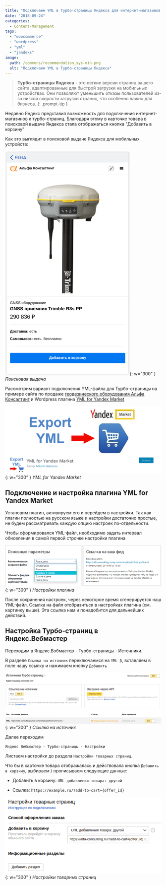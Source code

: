 ```yaml
---
title: "Подключаем YML в Турбо-страницы Яндекса для интернет-магазинов в Wordpress"
date: "2018-09-24"
categories: 
  - Content-Management
tags: 
  - "woocommerce"
  - "wordpress"
  - "yml"
  - "jandeks"
image:
  path: /commons/recommendation_sys-min.png
  alt: "Подключаем YML в Турбо-страницы Яндекса"
---
```


> **Турбо-страницы Яндекса** - это легкие версии страниц вашего сайта, адаптированные для быстрой загрузки на мобильных устройствах. Они позволяют уменьшить отказы пользователей из-за низкой скорости загрузки страниц, что особенно важно для бизнеса.
{: .prompt-tip }

Недавно Яндекс представил возможность для подключения интернет-магазинов к турбо-страниц. Благодаря этому в карточке товара в поисковой выдаче Яндекса стала отображаться кнопка "Добавить в корзину"

Как это выглядит в поисковой выдаче Яндекса для мобильных устройств:

![](/assets/img/posts/2018/09/24/pic-2018-09-24_09-06_yandex-turbo.png){: w="300" }
_Поисковая выдача_

Рассмотрим вариант подключения YML-файла для Турбо-страницы на примере сайта по продаже [геодезического оборудования Альфа Консалтинг](https://alfa-consulting.ru) и Wordpress плагина [YML for Yandex Market](https://ru.wordpress.org/plugins/yml-for-yandex-market/)

![](/assets/img/posts/2018/09/24/pic-2018-09-24_09-10_YML-for-Yandex.png){: w="300" }
_YML for Yandex Market_


## Подключение и настройка плагина YML for Yandex Market

Установим плагин, активируем его и перейдем в настройки. Так как плагин полностью на русском языке и настройки достаточно простые, не будем рассматривать каждую опцию настроек по-отдельности.

Чтобы сформировался YML-файл, необходимо задать интервал обновления в самой первой строчке настройки плагина

![](/assets/img/posts/2018/09/24/pic-2018-09-24_09-15_YML-settings.png){: w="300" }
_Настройки плагина_

После сохранения настроек, через некоторое время сгенерируется наш YML-файл. Ссылка на файл отобразиться в настройках плагина (см. картинку выше). Эта ссылка нам и понадобится для дальнейших действий.

## Настройка Турбо-страниц в Яндекс.Вебмастер

Переходим в Яндекс.Вэбмастер - Турбо-страницы - Источники.

В разделе `Ссылка на источник` переключаемся на `YML β`, вставляем в поле нашу ссылку и нажимаем кнопку `Добавить`

![](/assets/img/posts/2018/09/24/pic-2018-09-24_09-30_webmaster-settings.png){: w="300" }
_Ссылка на источник_

Далее переходим 
```
Яндекс Вебмастер - Турбо-страницы - Настройки
```

Листаем настройки до раздела `Настройки товарных страниц`.

Что бы в карточке товара отображалась и действовала кнопка `Добавить в корзину`, выбираем / прописываем следующие данные:

- Добавить в корзину: `URL добавления товара: другой`

- Ссылка: `https://example.ru/?add-to-cart={offer_id}`

![](/assets/img/posts/2018/09/24/pic-2018-09-24_09-35_webmaster-settings2.png){: w="300" }
_Настройки товарных страниц_
